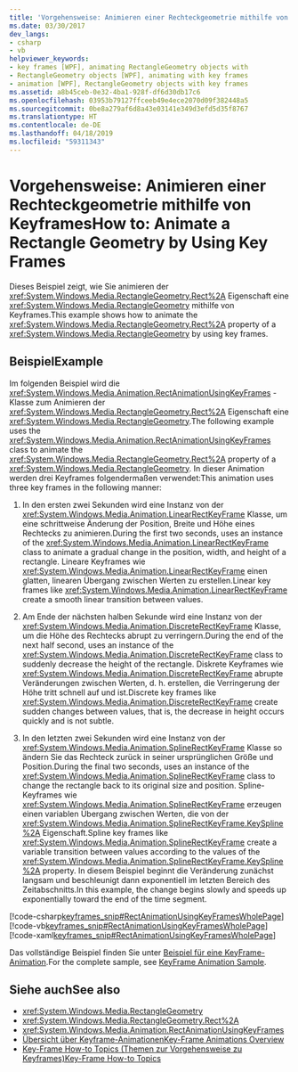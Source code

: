 ```yaml
---
title: 'Vorgehensweise: Animieren einer Rechteckgeometrie mithilfe von Keyframes'
ms.date: 03/30/2017
dev_langs:
- csharp
- vb
helpviewer_keywords:
- key frames [WPF], animating RectangleGeometry objects with
- RectangleGeometry objects [WPF], animating with key frames
- animation [WPF], RectangleGeometry objects with key frames
ms.assetid: a8b45ceb-0e32-4ba1-928f-df6d30db17c6
ms.openlocfilehash: 03953b79127ffceeb49e4ece2070d09f382448a5
ms.sourcegitcommit: 0be8a279af6d8a43e03141e349d3efd5d35f8767
ms.translationtype: HT
ms.contentlocale: de-DE
ms.lasthandoff: 04/18/2019
ms.locfileid: "59311343"
---
```

# <a name="how-to-animate-a-rectangle-geometry-by-using-key-frames"></a><span data-ttu-id="400fa-102">Vorgehensweise: Animieren einer Rechteckgeometrie mithilfe von Keyframes</span><span class="sxs-lookup"><span data-stu-id="400fa-102">How to: Animate a Rectangle Geometry by Using Key Frames</span></span>
<span data-ttu-id="400fa-103">Dieses Beispiel zeigt, wie Sie animieren der <xref:System.Windows.Media.RectangleGeometry.Rect%2A> Eigenschaft eine <xref:System.Windows.Media.RectangleGeometry> mithilfe von Keyframes.</span><span class="sxs-lookup"><span data-stu-id="400fa-103">This example shows how to animate the <xref:System.Windows.Media.RectangleGeometry.Rect%2A> property of a <xref:System.Windows.Media.RectangleGeometry> by using key frames.</span></span>  
  
## <a name="example"></a><span data-ttu-id="400fa-104">Beispiel</span><span class="sxs-lookup"><span data-stu-id="400fa-104">Example</span></span>  
 <span data-ttu-id="400fa-105">Im folgenden Beispiel wird die <xref:System.Windows.Media.Animation.RectAnimationUsingKeyFrames> -Klasse zum Animieren der <xref:System.Windows.Media.RectangleGeometry.Rect%2A> Eigenschaft eine <xref:System.Windows.Media.RectangleGeometry>.</span><span class="sxs-lookup"><span data-stu-id="400fa-105">The following example uses the <xref:System.Windows.Media.Animation.RectAnimationUsingKeyFrames> class to animate the <xref:System.Windows.Media.RectangleGeometry.Rect%2A> property of a <xref:System.Windows.Media.RectangleGeometry>.</span></span> <span data-ttu-id="400fa-106">In dieser Animation werden drei Keyframes folgendermaßen verwendet:</span><span class="sxs-lookup"><span data-stu-id="400fa-106">This animation uses three key frames in the following manner:</span></span>  
  
1. <span data-ttu-id="400fa-107">In den ersten zwei Sekunden wird eine Instanz von der <xref:System.Windows.Media.Animation.LinearRectKeyFrame> Klasse, um eine schrittweise Änderung der Position, Breite und Höhe eines Rechtecks zu animieren.</span><span class="sxs-lookup"><span data-stu-id="400fa-107">During the first two seconds, uses an instance of the <xref:System.Windows.Media.Animation.LinearRectKeyFrame> class to animate a gradual change in the position, width, and height of a rectangle.</span></span> <span data-ttu-id="400fa-108">Lineare Keyframes wie <xref:System.Windows.Media.Animation.LinearRectKeyFrame> einen glatten, linearen Übergang zwischen Werten zu erstellen.</span><span class="sxs-lookup"><span data-stu-id="400fa-108">Linear key frames like <xref:System.Windows.Media.Animation.LinearRectKeyFrame> create a smooth linear transition between values.</span></span>  
  
2. <span data-ttu-id="400fa-109">Am Ende der nächsten halben Sekunde wird eine Instanz von der <xref:System.Windows.Media.Animation.DiscreteRectKeyFrame> Klasse, um die Höhe des Rechtecks abrupt zu verringern.</span><span class="sxs-lookup"><span data-stu-id="400fa-109">During the end of the next half second, uses an instance of the <xref:System.Windows.Media.Animation.DiscreteRectKeyFrame> class to suddenly decrease the height of the rectangle.</span></span> <span data-ttu-id="400fa-110">Diskrete Keyframes wie <xref:System.Windows.Media.Animation.DiscreteRectKeyFrame> abrupte Veränderungen zwischen Werten, d. h. erstellen, die Verringerung der Höhe tritt schnell auf und ist.</span><span class="sxs-lookup"><span data-stu-id="400fa-110">Discrete key frames like <xref:System.Windows.Media.Animation.DiscreteRectKeyFrame> create sudden changes between values, that is, the decrease in height occurs quickly and is not subtle.</span></span>  
  
3. <span data-ttu-id="400fa-111">In den letzten zwei Sekunden wird eine Instanz von der <xref:System.Windows.Media.Animation.SplineRectKeyFrame> Klasse so ändern Sie das Rechteck zurück in seiner ursprünglichen Größe und Position.</span><span class="sxs-lookup"><span data-stu-id="400fa-111">During the final two seconds, uses an instance of the <xref:System.Windows.Media.Animation.SplineRectKeyFrame> class to change the rectangle back to its original size and position.</span></span> <span data-ttu-id="400fa-112">Spline-Keyframes wie <xref:System.Windows.Media.Animation.SplineRectKeyFrame> erzeugen einen variablen Übergang zwischen Werten, die von der <xref:System.Windows.Media.Animation.SplineRectKeyFrame.KeySpline%2A> Eigenschaft.</span><span class="sxs-lookup"><span data-stu-id="400fa-112">Spline key frames like <xref:System.Windows.Media.Animation.SplineRectKeyFrame> create a variable transition between values according to the values of the <xref:System.Windows.Media.Animation.SplineRectKeyFrame.KeySpline%2A> property.</span></span> <span data-ttu-id="400fa-113">In diesem Beispiel beginnt die Veränderung zunächst langsam und beschleunigt dann exponentiell im letzten Bereich des Zeitabschnitts.</span><span class="sxs-lookup"><span data-stu-id="400fa-113">In this example, the change begins slowly and speeds up exponentially toward the end of the time segment.</span></span>  
  
 [!code-csharp[keyframes_snip#RectAnimationUsingKeyFramesWholePage](~/samples/snippets/csharp/VS_Snippets_Wpf/keyframes_snip/CSharp/RectAnimationUsingKeyFramesExample.cs#rectanimationusingkeyframeswholepage)]
 [!code-vb[keyframes_snip#RectAnimationUsingKeyFramesWholePage](~/samples/snippets/visualbasic/VS_Snippets_Wpf/keyframes_snip/visualbasic/rectanimationusingkeyframesexample.vb#rectanimationusingkeyframeswholepage)]
 [!code-xaml[keyframes_snip#RectAnimationUsingKeyFramesWholePage](~/samples/snippets/xaml/VS_Snippets_Wpf/keyframes_snip/XAML/RectAnimationUsingKeyFramesExample.xaml#rectanimationusingkeyframeswholepage)]  
  
 <span data-ttu-id="400fa-114">Das vollständige Beispiel finden Sie unter [Beispiel für eine KeyFrame-Animation](https://go.microsoft.com/fwlink/?LinkID=160012).</span><span class="sxs-lookup"><span data-stu-id="400fa-114">For the complete sample, see [KeyFrame Animation Sample](https://go.microsoft.com/fwlink/?LinkID=160012).</span></span>  
  
## <a name="see-also"></a><span data-ttu-id="400fa-115">Siehe auch</span><span class="sxs-lookup"><span data-stu-id="400fa-115">See also</span></span>

- <xref:System.Windows.Media.RectangleGeometry>
- <xref:System.Windows.Media.RectangleGeometry.Rect%2A>
- <xref:System.Windows.Media.Animation.RectAnimationUsingKeyFrames>
- [<span data-ttu-id="400fa-116">Übersicht über Keyframe-Animationen</span><span class="sxs-lookup"><span data-stu-id="400fa-116">Key-Frame Animations Overview</span></span>](key-frame-animations-overview.md)
- [<span data-ttu-id="400fa-117">Key-Frame How-to Topics (Themen zur Vorgehensweise zu Keyframes)</span><span class="sxs-lookup"><span data-stu-id="400fa-117">Key-Frame How-to Topics</span></span>](key-frame-animation-how-to-topics.md)
